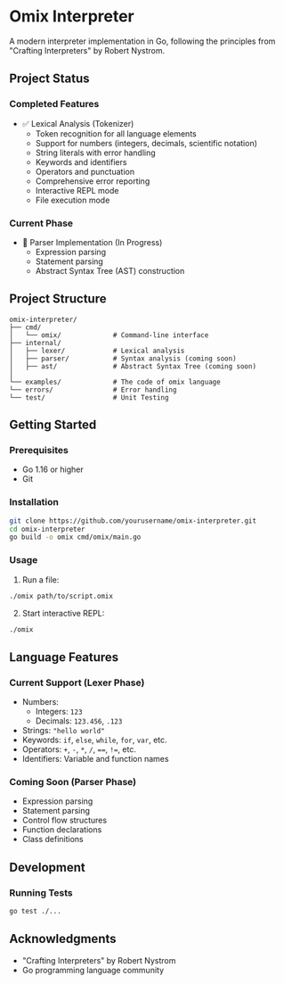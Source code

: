 # Omix Interpreter

A modern interpreter implementation in Go, following the principles from "Crafting Interpreters" by Robert Nystrom.

## Project Status

### Completed Features
- ✅ Lexical Analysis (Tokenizer)
  - Token recognition for all language elements
  - Support for numbers (integers, decimals, scientific notation)
  - String literals with error handling
  - Keywords and identifiers
  - Operators and punctuation
  - Comprehensive error reporting
  - Interactive REPL mode
  - File execution mode

### Current Phase
- 🔄 Parser Implementation (In Progress)
  - Expression parsing
  - Statement parsing
  - Abstract Syntax Tree (AST) construction

## Project Structure

```
omix-interpreter/
├── cmd/
│   └── omix/             # Command-line interface
├── internal/
│   ├── lexer/            # Lexical analysis
│   ├── parser/           # Syntax analysis (coming soon)
│   ├── ast/              # Abstract Syntax Tree (coming soon)
│   
└── examples/             # The code of omix language
└── errors/               # Error handling
└── test/                 # Unit Testing
```

## Getting Started

### Prerequisites
- Go 1.16 or higher
- Git

### Installation
```bash
git clone https://github.com/yourusername/omix-interpreter.git
cd omix-interpreter
go build -o omix cmd/omix/main.go
```

### Usage

1. Run a file:
```bash
./omix path/to/script.omix
```

2. Start interactive REPL:
```bash
./omix
```

## Language Features

### Current Support (Lexer Phase)
- Numbers:
  - Integers: `123`
  - Decimals: `123.456`, `.123`
- Strings: `"hello world"`
- Keywords: `if`, `else`, `while`, `for`, `var`, etc.
- Operators: `+`, `-`, `*`, `/`, `==`, `!=`, etc.
- Identifiers: Variable and function names

### Coming Soon (Parser Phase)
- Expression parsing
- Statement parsing
- Control flow structures
- Function declarations
- Class definitions

## Development

### Running Tests
```bash
go test ./...
```

## Acknowledgments
- "Crafting Interpreters" by Robert Nystrom
- Go programming language community 
